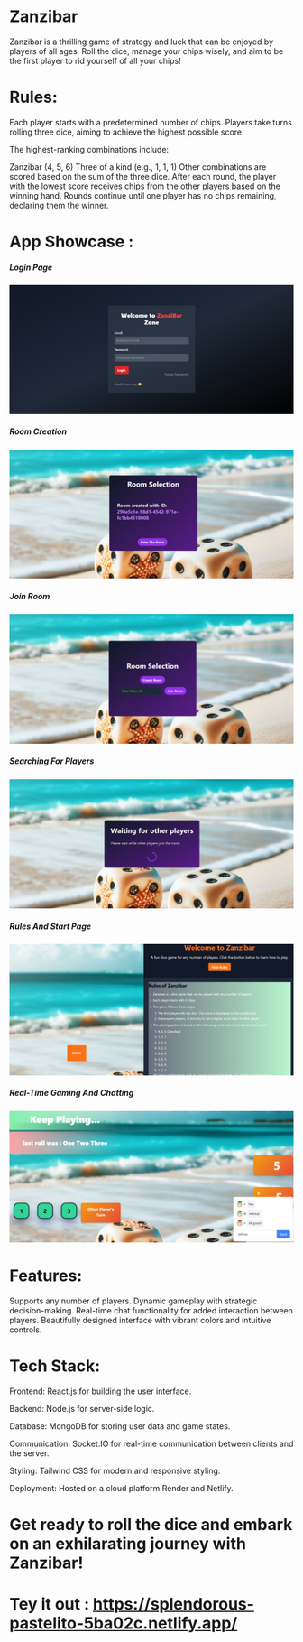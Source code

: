 # Zanzibar

Zanzibar is a thrilling game of strategy and luck that can be enjoyed by players of all ages. Roll the dice, manage your chips wisely, and aim to be the first player to rid yourself of all your chips!

# Rules:

Each player starts with a predetermined number of chips.
Players take turns rolling three dice, aiming to achieve the highest possible score.

The highest-ranking combinations include:

Zanzibar (4, 5, 6)
Three of a kind (e.g., 1, 1, 1)
Other combinations are scored based on the sum of the three dice.
After each round, the player with the lowest score receives chips from the other players based on the winning hand.
Rounds continue until one player has no chips remaining, declaring them the winner.


# App Showcase :


##### Login Page

![Login](Asset/login.png)

##### Room Creation

![create](Asset/create.png)

##### Join Room

![search](Asset/search.png)

##### Searching For Players

![searching](Asset/searching.png)

##### Rules And Start Page

![rules](Asset/rules.png)

##### Real-Time Gaming And Chatting

![game](Asset/game.png)


# Features:

Supports any number of players.
Dynamic gameplay with strategic decision-making.
Real-time chat functionality for added interaction between players.
Beautifully designed interface with vibrant colors and intuitive controls.

# Tech Stack:

Frontend: React.js for building the user interface.
 
Backend: Node.js for server-side logic.

Database: MongoDB for storing user data and game states.

Communication: Socket.IO for real-time communication between clients and the server.

Styling: Tailwind CSS for modern and responsive styling.

Deployment: Hosted on a cloud platform Render and Netlify.

# Get ready to roll the dice and embark on an exhilarating journey with Zanzibar!

# Tey it out : https://splendorous-pastelito-5ba02c.netlify.app/





